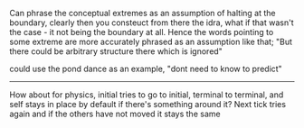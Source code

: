 Can phrase the conceptual extremes as an assumption of halting at the boundary, clearly then you consteuct from there the idra, what if that wasn't the case - it not being the boundary at all. Hence the words pointing to some extreme are more accurately phrased as an assumption like that; "But there could be arbitrary structure there which is ignored"  
  
could use the pond dance as an example, "dont need to know to predict"

---


How about for physics, initial tries to go to initial, terminal to terminal, and self stays in place by default if there's something around it? Next tick tries again and if the others have not moved it stays the same